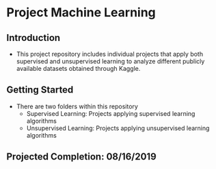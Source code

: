 # Project Machine Learning

## Introduction

* This project repository includes individual projects that apply both supervised and unsupervised learning to analyze different publicly available datasets obtained through Kaggle.

## Getting Started

* There are two folders within this repository
  * Supervised Learning: Projects applying supervised learning algorithms
  * Unsupervised Learning: Projects applying unsupervised learning algorithms
  
## Projected Completion: 08/16/2019 

